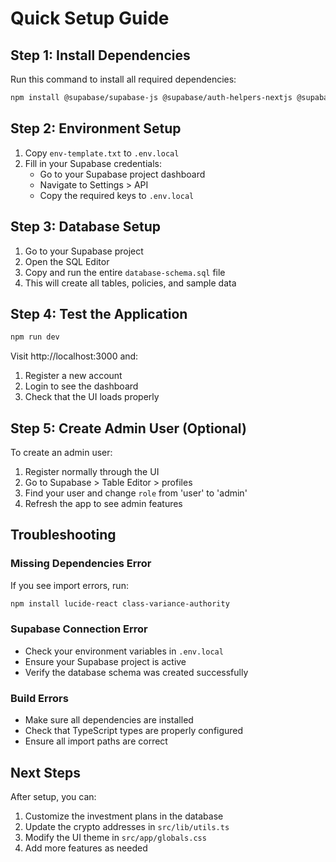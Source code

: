# Quick Setup Guide

## Step 1: Install Dependencies

Run this command to install all required dependencies:

```bash
npm install @supabase/supabase-js @supabase/auth-helpers-nextjs @supabase/auth-helpers-react lucide-react recharts class-variance-authority clsx tailwind-merge
```

## Step 2: Environment Setup

1. Copy `env-template.txt` to `.env.local`
2. Fill in your Supabase credentials:
   - Go to your Supabase project dashboard
   - Navigate to Settings > API
   - Copy the required keys to `.env.local`

## Step 3: Database Setup

1. Go to your Supabase project
2. Open the SQL Editor
3. Copy and run the entire `database-schema.sql` file
4. This will create all tables, policies, and sample data

## Step 4: Test the Application

```bash
npm run dev
```

Visit http://localhost:3000 and:
1. Register a new account
2. Login to see the dashboard
3. Check that the UI loads properly

## Step 5: Create Admin User (Optional)

To create an admin user:
1. Register normally through the UI
2. Go to Supabase > Table Editor > profiles
3. Find your user and change `role` from 'user' to 'admin'
4. Refresh the app to see admin features

## Troubleshooting

### Missing Dependencies Error
If you see import errors, run:
```bash
npm install lucide-react class-variance-authority
```

### Supabase Connection Error
- Check your environment variables in `.env.local`
- Ensure your Supabase project is active
- Verify the database schema was created successfully

### Build Errors
- Make sure all dependencies are installed
- Check that TypeScript types are properly configured
- Ensure all import paths are correct

## Next Steps

After setup, you can:
1. Customize the investment plans in the database
2. Update the crypto addresses in `src/lib/utils.ts`
3. Modify the UI theme in `src/app/globals.css`
4. Add more features as needed
